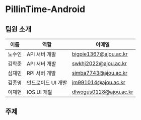 # PillinTime-Android

## 팀원 소개

| 이름 | 역할 | 이메일 |
| -------| ------- | ------- |
| 노수인 | API 서버 개발 | bigpie1367@ajou.ac.kr |
| 김학준 | API 서버 개발 | swkhj2022@ajou.ac.kr |
| 심재민 | RPI 서버 개발 | simba7743@ajou.ac.kr |
| 김종명 | 안드로이드 UI 개발 | jm991014@ajou.ac.kr |
| 이재현 | IOS UI 개발 | dlwogus0128@ajou.ac.kr |

## 주제
